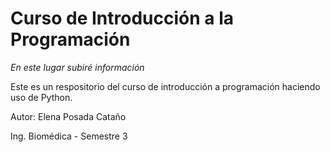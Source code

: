 ﻿# Curso de Introducción a la Programación

_En este lugar subiré información_


Este es un respositorio del curso de introducción a programación haciendo uso de Python.

Autor: Elena Posada Cataño

Ing. Biomédica - Semestre 3
